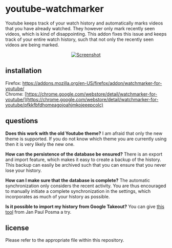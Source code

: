 # youtube-watchmarker
Youtube keeps track of your watch history and automatically marks videos that you have already watched. They however only mark recently seen videos, which is kind of disappointing. This addon fixes this issue and keeps track of your entire watch history, such that not only the recently seen videos are being marked.

<p align="center"><a href="https://sniklaus.com/youwatch" rel="Paper"><img src="https://content.sniklaus.com/youwatch/screenshot.jpg" alt="Screenshot"></a></p>

## installation
Firefox: https://addons.mozilla.org/en-US/firefox/addon/watchmarker-for-youtube/
<br />
Chrome: [https://chrome.google.com/webstore/detail/watchmarker-for-youtube/](https://chrome.google.com/webstore/detail/watchmarker-for-youtube/pfkkfbfdhomeagojoahjmkojeeepcolc)

## questions
<b>Does this work with the old Youtube theme?</b> I am afraid that only the new theme is supported. If you do not know which theme you are currently using then it is very likely the new one.

<b>How can the persistence of the database be ensured?</b> There is an export and import feature, which makes it easy to create a backup of the history. This backup can  easily be archived such that you can ensure that you never lose your history.

<b>How can I make sure that the database is complete?</b> The automatic synchronization only considers the recent activity. You are thus encouraged to manually initiate a complete synchronization in the settings, which incorporates as much of your history as possible.

<b>Is it possible to import my history from Google Takeout?</b> You can give [this tool](https://github.com/janpaul123/youtube-takeout-to-watchmarker) from Jan Paul Posma a try.

## license
Please refer to the appropriate file within this repository.
